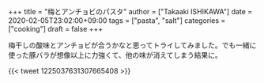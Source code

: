 +++
title = "梅とアンチョビのパスタ"
author = ["Takaaki ISHIKAWA"]
date = 2020-02-05T23:02:00+09:00
tags = ["pasta", "salt"]
categories = ["cooking"]
draft = false
+++

梅干しの酸味とアンチョビが合うかなと思ってトライしてみました。でも一緒に使った豚バラが想像以上に力強くて、他の味が消えてしまう結果に。

{{< tweet 1225037631307665408 >}}
